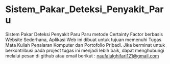 # Sistem_Pakar_Deteksi_Penyakit_Paru

Sistem Pakar Deteksi Penyakit Paru Paru metode Certainty Factor berbasis Website Sederhana, Aplikasi Web ini dibuat untuk tujuan memenuhi Tugas Mata Kuliah Penalaran Komputer dan Portofolio Pribadi.
Jika berminat untuk berkontribusi pada project tugas ini menjadi lebih baik, dapat menghubungi melalui pesan di github atau email berikut : naufalalghifari121@gmail.com
